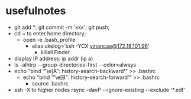 # usefulnotes
- git add *; git commit -m 'xxx'; git push;
- cd ~ to enter home directory;
  - open -e .bash_profile
    - alias ukelog='ssh -YCX yinancao@172.18.101.96'
      - killall Finder
- display IP address: ip addr (ip a)
- ls -alhtrp --group-directories-first --color=always
- echo "bind '"\e[A": history-search-backward'" >> .bashrc
  - echo "bind '"\e[B": history-search-forward'" >> .bashrc
    - source .bashrc
- ssh -X to higher nodes
rsync -davP --ignore-existing --exclude '*.edf'
